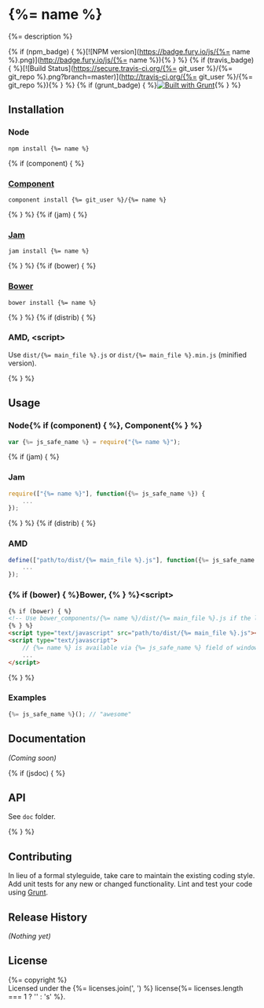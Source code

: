 # {%= name %}

{%= description %}

{% if (npm_badge) { %}[![NPM version](https://badge.fury.io/js/{%= name %}.png)](http://badge.fury.io/js/{%= name %}){% } %}
{% if (travis_badge) { %}[![Build Status](https://secure.travis-ci.org/{%= git_user %}/{%= git_repo %}.png?branch=master)](http://travis-ci.org/{%= git_user %}/{%= git_repo %}){% } %}
{% if (grunt_badge) { %}[![Built with Grunt](https://cdn.gruntjs.com/builtwith.png)](http://gruntjs.com/){% } %}

## Installation

### Node

    npm install {%= name %}

{% if (component) { %}
### [Component](https://github.com/component/component)

    component install {%= git_user %}/{%= name %}

{% } %}
{% if (jam) { %}
### [Jam](http://jamjs.org)

    jam install {%= name %}

{% } %}
{% if (bower) { %}
### [Bower](http://bower.io)

    bower install {%= name %}

{% } %}
{% if (distrib) { %}
### AMD, &lt;script&gt;

Use `dist/{%= main_file %}.js` or `dist/{%= main_file %}.min.js` (minified version).

{% } %}
## Usage

### Node{% if (component) { %}, Component{% } %}

```js
var {%= js_safe_name %} = require("{%= name %}");
```

{% if (jam) { %}
### Jam

```js
require(["{%= name %}"], function({%= js_safe_name %}) {
    ...
});
```

{% } %}
{% if (distrib) { %}
### AMD

```js
define(["path/to/dist/{%= main_file %}.js"], function({%= js_safe_name %}) {
    ...
});
```

### {% if (bower) { %}Bower, {% } %}&lt;script&gt;

```html
{% if (bower) { %}
<!-- Use bower_components/{%= name %}/dist/{%= main_file %}.js if the library was installed by Bower -->
{% } %}
<script type="text/javascript" src="path/to/dist/{%= main_file %}.js"></script>
<script type="text/javascript">
    // {%= name %} is available via {%= js_safe_name %} field of window object
    ...
</script>
```

{% } %}
### Examples

```js
{%= js_safe_name %}(); // "awesome"
```

## Documentation
_(Coming soon)_

{% if (jsdoc) { %}
## API

See `doc` folder.

{% } %}
## Contributing
In lieu of a formal styleguide, take care to maintain the existing coding style.
Add unit tests for any new or changed functionality.
Lint and test your code using [Grunt](http://gruntjs.com/).

## Release History
_(Nothing yet)_

## License
{%= copyright %}  
Licensed under the {%= licenses.join(', ') %} license{%= licenses.length === 1 ? '' : 's' %}.
